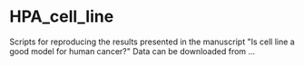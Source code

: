 # HPA_cell_line
Scripts for reproducing the results presented in the manuscript "Is cell line a good model for human cancer?"
Data can be downloaded from ...
